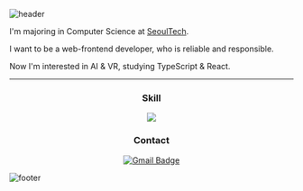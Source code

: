 ![header](https://capsule-render.vercel.app/api?type=waving&color=timeAuto&height=200&section=header&text=Seungtae%20Oh&fontSize=36&fontAlignY=35)

I'm majoring in Computer Science at [SeoulTech](https://seoultech.ac.kr/).

I want to be a web-frontend developer, who is reliable and responsible.

Now I'm interested in AI & VR, studying TypeScript & React.

---

<div align="center">

### Skill

![](https://img.shields.io/badge/Javascript-F7DF1E?style=flat-square&logo=javascript&logoColor=black)

### Contact

[![Gmail Badge](https://img.shields.io/badge/Gmail-d14836?style=flat-square&logo=Gmail&logoColor=white&link=mailto:yeoularu@gmail.com)](mailto:yeoularu@gmail.com)

</div>

![footer](https://capsule-render.vercel.app/api?type=waving&color=timeAuto&height=90&section=footer&text=&fontSize=30&fontAlignY=80)
